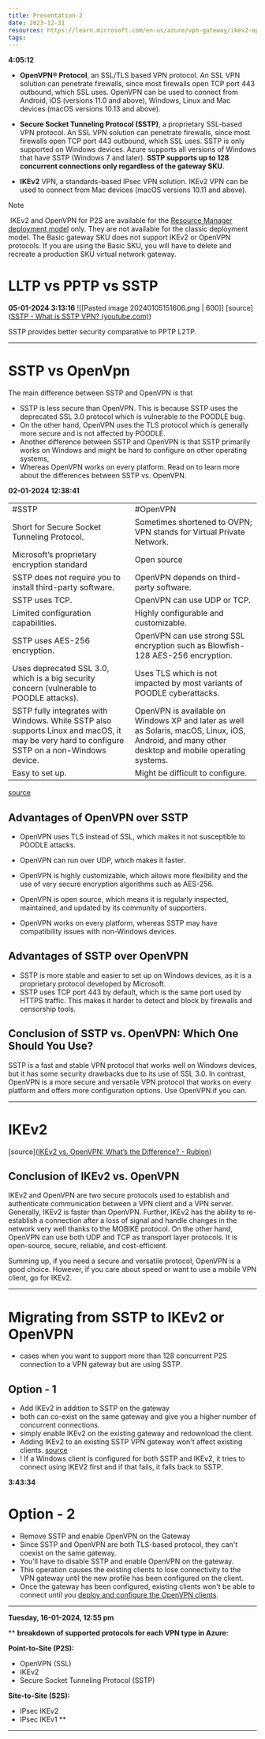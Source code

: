 ```yaml
---
title: Presentation-2
date: 2023-12-31
resources: https://learn.microsoft.com/en-us/azure/vpn-gateway/ikev2-openvpn-from-sstp
tags:
---
```

**4:05:12**

- **OpenVPN® Protocol**, an SSL/TLS based VPN protocol. An SSL VPN solution can penetrate firewalls, since most firewalls open TCP port 443 outbound, which SSL uses. OpenVPN can be used to connect from Android, iOS (versions 11.0 and above), Windows, Linux and Mac devices (macOS versions 10.13 and above).
    
- **Secure Socket Tunneling Protocol (SSTP)**, a proprietary SSL-based VPN protocol. An SSL VPN solution can penetrate firewalls, since most firewalls open TCP port 443 outbound, which SSL uses. SSTP is only supported on Windows devices. Azure supports all versions of Windows that have SSTP (Windows 7 and later). **SSTP supports up to 128 concurrent connections only regardless of the gateway SKU**.
    
- **IKEv2** VPN, a standards-based IPsec VPN solution. IKEv2 VPN can be used to connect from Mac devices (macOS versions 10.11 and above).


> [!note] 
>  IKEv2 and OpenVPN for P2S are available for the [Resource Manager deployment model](https://learn.microsoft.com/en-us/azure/azure-resource-manager/management/deployment-models) only. They are not available for the classic deployment model. The Basic gateway SKU does not support IKEv2 or OpenVPN protocols. If you are using the Basic SKU, you will have to delete and recreate a production SKU virtual network gateway.

# LLTP vs PPTP vs SSTP

**05-01-2024**
**3:13:16**
![[Pasted image 20240105151606.png | 600]]
[source]([SSTP - What is SSTP VPN? (youtube.com)](https://www.youtube.com/watch?v=BhsUhEvDJqk))

SSTP provides better security comparative to PPTP L2TP.

---
# SSTP vs OpenVpn

The main difference between SSTP and OpenVPN is that 
- SSTP is less secure than OpenVPN. This is because SSTP uses the deprecated SSL 3.0 protocol which is vulnerable to the POODLE bug. 
- On the other hand, OpenVPN uses the TLS protocol which is generally more secure and is not affected by POODLE. 
- Another difference between SSTP and OpenVPN is that SSTP primarily works on Windows and might be hard to configure on other operating systems, 
- Whereas OpenVPN works on every platform. Read on to learn more about the differences between SSTP vs. OpenVPN.

**02-01-2024** **12:38:41**

|   |   |
|---|---|
|#SSTP |#OpenVPN |
|Short for Secure Socket Tunneling Protocol.|Sometimes shortened to OVPN; VPN stands for Virtual Private Network.|
|Microsoft’s proprietary encryption standard|Open source|
|SSTP does not require you to install third-party software.|OpenVPN depends on third-party software.|
|SSTP uses TCP.|OpenVPN can use UDP or TCP.|
|Limited configuration capabilities.|Highly configurable and customizable.|
|SSTP uses AES-256 encryption.|OpenVPN can use strong SSL encryption such as Blowfish-128 AES-256 encryption.|
|Uses deprecated SSL 3.0, which is a big security concern (vulnerable to POODLE attacks).|Uses TLS which is not impacted by most variants of POODLE cyberattacks.|
|SSTP fully integrates with Windows. While SSTP also supports Linux and macOS, it may be very hard to configure SSTP on a non-Windows device.|OpenVPN is available on Windows XP and later as well as Solaris, macOS, Linux, iOS, Android, and many other desktop and mobile operating systems.|
|Easy to set up.|Might be difficult to configure.|


[source](https://rublon.com/blog/sstp-openvpn-difference/#:~:text=The%20main%20difference,SSTP%20vs.%20OpenVPN.)
## Advantages of OpenVPN over SSTP

- OpenVPN uses TLS instead of SSL, which makes it not susceptible to POODLE attacks.
- OpenVPN can run over UDP, which makes it faster.

- OpenVPN is highly customizable, which allows more flexibility and the use of very secure encryption algorithms such as AES-256.
- OpenVPN is open source, which means it is regularly inspected, maintained, and updated by its community of supporters.
- OpenVPN works on every platform, whereas SSTP may have compatibility issues with non-Windows devices.
## Advantages of SSTP over OpenVPN

- SSTP is more stable and easier to set up on Windows devices, as it is a proprietary protocol developed by Microsoft.
- SSTP uses TCP port 443 by default, which is the same port used by HTTPS traffic. This makes it harder to detect and block by firewalls and censorship tools.
## Conclusion of SSTP vs. OpenVPN: Which One Should You Use?

SSTP is a fast and stable VPN protocol that works well on Windows devices, but it has some security drawbacks due to its use of SSL 3.0. In contrast, OpenVPN is a more secure and versatile VPN protocol that works on every platform and offers more configuration options. Use OpenVPN if you can.

---
# IKEv2

[source]([IKEv2 vs. OpenVPN: What’s the Difference? - Rublon](https://rublon.com/blog/ikev2-openvpn-difference/#:~:text=The%20main%20difference%20between%20IKEv2,more%20flexibility%20and%20security%20options.))

## Conclusion of IKEv2 vs. OpenVPN

IKEv2 and OpenVPN are two secure protocols used to establish and authenticate communication between a VPN client and a VPN server. Generally, IKEv2 is faster than OpenVPN. Further, IKEv2 has the ability to re-establish a connection after a loss of signal and handle changes in the network very well thanks to the MOBIKE protocol. On the other hand, OpenVPN can use both UDP and TCP as transport layer protocols. It is open-source, secure, reliable, and cost-efficient. 

Summing up, if you need a secure and versatile protocol, OpenVPN is a good choice. However, if you care about speed or want to use a mobile VPN client, go for IKEv2.

---
# Migrating from SSTP to IKEv2 or OpenVPN

- cases when you want to support more than 128 concurrent P2S connection to a VPN gateway but are using SSTP.
## Option - 1

- Add IKEv2 in addition to SSTP on the gateway
- both can co-exist on the same gateway and give you a higher number of concurrent connections.
- simply enable IKEv2 on the existing gateway and redownload the client.
- Adding IKEv2 to an existing SSTP VPN gateway won't affect existing clients. [source](https://learn.microsoft.com/en-us/azure/vpn-gateway/ikev2-openvpn-from-sstp#:~:text=Adding%20IKEv2%20to%20an%20existing%20SSTP%20VPN%20gateway%20won%27t%20affect%20existing%20clients)
- ! If a Windows client is configured for both SSTP and IKEv2, it tries to connect using IKEV2 first and if that fails, it falls back to SSTP.

**3:43:34**
# Option - 2

- Remove SSTP and enable OpenVPN on the Gateway
- Since SSTP and OpenVPN are both TLS-based protocol, they can't coexist on the same gateway.
- You'll have to disable SSTP and enable OpenVPN on the gateway.
- This operation causes the existing clients to lose connectivity to the VPN gateway until the new profile has been configured on the client.
- Once the gateway has been configured, existing clients won't be able to connect until you [deploy and configure the OpenVPN clients](https://learn.microsoft.com/en-us/azure/vpn-gateway/point-to-site-vpn-client-cert-windows#view-openvpn).

---

**Tuesday, 16-01-2024, 12:55 pm**

**
**breakdown of supported protocols for each VPN type in Azure:**

**Point-to-Site (P2S):**

- OpenVPN (SSL)
- IKEv2
- Secure Socket Tunneling Protocol (SSTP)

**Site-to-Site (S2S):**

- IPsec IKEv2
- IPsec IKEv1
**
---